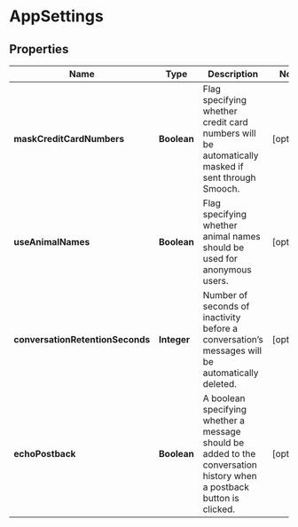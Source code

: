 
# AppSettings

## Properties
Name | Type | Description | Notes
------------ | ------------- | ------------- | -------------
**maskCreditCardNumbers** | **Boolean** | Flag specifying whether credit card numbers will be automatically masked if sent through Smooch. |  [optional]
**useAnimalNames** | **Boolean** | Flag specifying whether animal names should be used for anonymous users. |  [optional]
**conversationRetentionSeconds** | **Integer** | Number of seconds of inactivity before a conversation’s messages will be automatically deleted. |  [optional]
**echoPostback** | **Boolean** | A boolean specifying whether a message should be added to the conversation history when a postback button is clicked. |  [optional]



